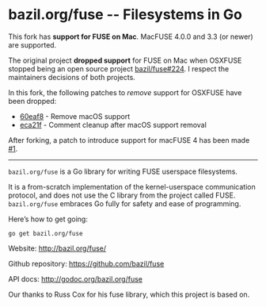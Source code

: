 bazil.org/fuse -- Filesystems in Go
===================================

This fork has **support for FUSE on Mac**. MacFUSE 4.0.0 and 3.3 (or newer) are supported.

The original project **dropped support** for FUSE on Mac when OSXFUSE stopped being an open source project [bazil/fuse#224](https://github.com/bazil/fuse/issues/224). I respect the maintainers decisions of both projects.

In this fork, the following patches to _remove_ support for OSXFUSE have been dropped:

* [60eaf8](https://github.com/bazil/fuse/commit/60eaf8f021ce00e5c52529cdcba1067e13c1c2c2) - Remove macOS support
* [eca21f](https://github.com/bazil/fuse/commit/eca21f36f00e04957de26b2e64e21544fa0e0372) - Comment cleanup after macOS support removal

After forking, a patch to introduce support for macFUSE 4 has been made [#1](https://github.com/zegl/fuse/pull/1).

---

`bazil.org/fuse` is a Go library for writing FUSE userspace
filesystems.

It is a from-scratch implementation of the kernel-userspace
communication protocol, and does not use the C library from the
project called FUSE. `bazil.org/fuse` embraces Go fully for safety and
ease of programming.

Here’s how to get going:

    go get bazil.org/fuse

Website: http://bazil.org/fuse/

Github repository: https://github.com/bazil/fuse

API docs: http://godoc.org/bazil.org/fuse

Our thanks to Russ Cox for his fuse library, which this project is
based on.
